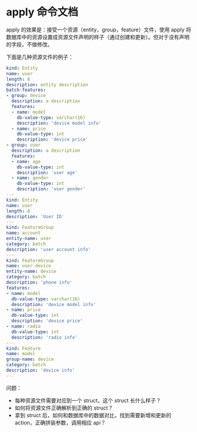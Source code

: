 # apply 命令文档

apply 的效果是：接受一个资源（entity，group，feature）文件，使用 apply 将数据库中的资源设置成资源文件声明的样子（通过创建和更新）。但对于没有声明的字段，不做修改。

下面是几种资源文件的例子：

```yaml
kind: Entity
name: user
length: 8
description: entity description
batch-features:
- group: device
  description: a description
  features:
  - name: model
    db-value-type: varchar(16)
    description: 'device model info'
  - name: price
    db-value-type: int
    description: 'device price'
- group: user
  description: a description
  features:
  - name: age
    db-value-type: int
    description: 'user age'
  - name: gender
    db-value-type: int
    description: 'user gender'
---
kind: Entity
name: user
length: 8
description: 'User ID'
---
kind: FeatureGroup
name: account
entity-name: user
category: batch
description: 'user account info'
---
kind: FeatureGroup
name: user-device
entity-name: device
category: batch
description: 'phone info'
features:
- name: model
  db-value-type: varchar(16)
  description: 'device model info'
- name: price
  db-value-type: int
  description: 'device price'
- name: radio
  db-value-type: int
  description: 'radio info'
---
kind: Feature
name: model
group-name: device
category: batch
description: 'device info'
---
```

问题：
* 每种资源文件需要对应到一个 struct，这个 struct 长什么样子？
* 如何将资源文件正确解析到正确的 struct？
* 拿到 struct 后，如何和数据库中的数据对比，找到需要新增和更新的 action，正确拼装参数，调用相应 api？
